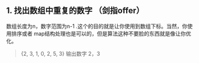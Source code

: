 
## 1. 找出数组中重复的数字 （剑指offer）
数组长度为n，数字范围为n-1 .这个的目的就是让你使用到数组下标。当然，你使用排序或者 map结构处理也是可以的，但是算法这种不要脸的东西就是像让你优化。
> {2, 3, 1, 0, 2, 5, 3} 输出数字 2，3


